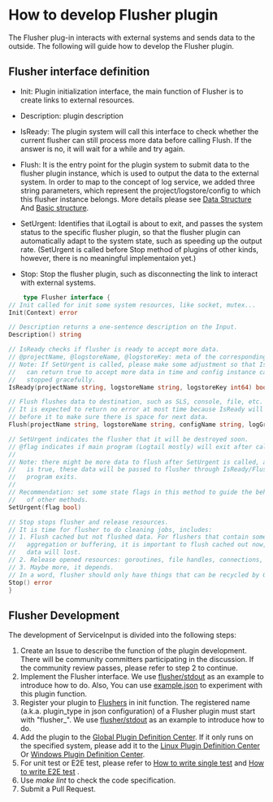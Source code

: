 # How to develop Flusher plugin

The Flusher plug-in interacts with external systems and sends data to the outside. The following will guide how to
develop the Flusher plugin.

## Flusher interface definition

- Init: Plugin initialization interface, the main function of Flusher is to create links to external resources.
- Description: plugin description
- IsReady: The plugin system will call this interface to check whether the current flusher can still process more data
  before calling Flush. If the answer is no, it will wait for a while and try again.
- Flush: It is the entry point for the plugin system to submit data to the flusher plugin instance, which is used to
  output the data to the external system. In order to map to the concept of log service, we added three string
  parameters, which represent the project/logstore/config to which this flusher instance belongs. More details please
  see [Data Structure](../concept&designs/Datastructure.md)
  And [Basic structure](../concept&designs/Overview.md).

- SetUrgent: Identifies that iLogtail is about to exit, and passes the system status to the specific flusher plugin, so
  that the flusher plugin can automatically adapt to the system state, such as speeding up the output rate. (SetUrgent is called before Stop method of plugins of other kinds, however, there is no meaningful implementaion yet.)
- Stop: Stop the flusher plugin, such as disconnecting the link to interact with external systems.

```go
    type Flusher interface {
// Init called for init some system resources, like socket, mutex...
Init(Context) error

// Description returns a one-sentence description on the Input.
Description() string

// IsReady checks if flusher is ready to accept more data.
// @projectName, @logstoreName, @logstoreKey: meta of the corresponding data.
// Note: If SetUrgent is called, please make some adjustment so that IsReady
//   can return true to accept more data in time and config instance can be
//   stopped gracefully.
IsReady(projectName string, logstoreName string, logstoreKey int64) bool

// Flush flushes data to destination, such as SLS, console, file, etc.
// It is expected to return no error at most time because IsReady will be called
// before it to make sure there is space for next data.
Flush(projectName string, logstoreName string, configName string, logGroupList []*protocol.LogGroup) error

// SetUrgent indicates the flusher that it will be destroyed soon.
// @flag indicates if main program (Logtail mostly) will exit after calling this.
//
// Note: there might be more data to flush after SetUrgent is called, and if flag
//   is true, these data will be passed to flusher through IsReady/Flush before
//   program exits.
//
// Recommendation: set some state flags in this method to guide the behavior
//   of other methods.
SetUrgent(flag bool)

// Stop stops flusher and release resources.
// It is time for flusher to do cleaning jobs, includes:
// 1. Flush cached but not flushed data. For flushers that contain some kinds of
//   aggregation or buffering, it is important to flush cached out now, otherwise
//   data will lost.
// 2. Release opened resources: goroutines, file handles, connections, etc.
// 3. Maybe more, it depends.
// In a word, flusher should only have things that can be recycled by GC after this.
Stop() error
}
```

## Flusher Development

The development of ServiceInput is divided into the following steps:

1. Create an Issue to describe the function of the plugin development. There will be community committers participating
   in the discussion. If the community review passes, please refer to step 2 to continue.
2. Implement the Flusher interface. We use [flusher/stdout](../../../plugins/flusher/stdout/flusher_stdout.go)
   as an example to introduce how to do. Also, You can
   use [example.json](../../../plugins/processor/addfields/example.json) to experiment with this plugin function.
3. Register your plugin to [Flushers](../../../plugin.go) in init function. The registered name (a.k.a. plugin_type in json configuration) of a Flusher plugin must start with "flusher_".  We
   use [flusher/stdout](../../../plugins/flusher/stdout/flusher_stdout.go)
   as an example to introduce how to do.
4. Add the plugin to the [Global Plugin Definition Center](../../../plugins/all/all.go). If it only runs on the
   specified system, please add it to the [Linux Plugin Definition Center](../../../plugins/all/all_linux.go)
   Or [Windows Plugin Definition Center](../../../plugins/all/all_windows.go).
5. For unit test or E2E test, please refer to [How to write single test](./How-to-write-unit-test.md)
   and [How to write E2E test](../../../test/README.md) .
6. Use *make lint* to check the code specification.
7. Submit a Pull Request.
